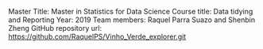 

Master Title: Master in Statistics for Data Science
Course title: Data tidying and Reporting
Year: 2019
Team members: Raquel Parra Suazo and Shenbin Zheng
GitHub repository url: https://github.com/RaquelPS/Vinho_Verde_explorer.git